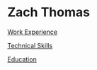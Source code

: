 # Zach Thomas

[Work Experience](workExperience.md)

[Technical Skills](technicalSkills.md)

[Education](education.md)